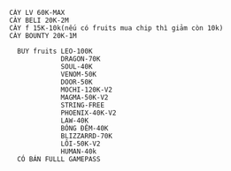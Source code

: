     CÀY LV 60K-MAX
    CÀY BELI 20K-2M
    CÀY f 15K-10k(nếu có fruits mua chip thì giảm còn 10k)
    CÀY BOUNTY 20K-1M

      BUY fruits LEO-100K
                 DRAGON-70K
                 SOUL-40K
                 VENOM-50K
                 DOOR-50K
                 MOCHI-120K-V2
                 MAGMA-50K-V2
                 STRING-FREE
                 PHOENIX-40K-V2
                 LAW-40K
                 BÓNG ĐÊM-40K
                 BLIZZARRD-70K
                 LÔI-50K-V2
                 HUMAN-40k
      CÓ BÁN FULLL GAMEPASS
